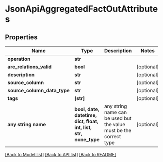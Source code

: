 # JsonApiAggregatedFactOutAttributes


## Properties
Name | Type | Description | Notes
------------ | ------------- | ------------- | -------------
**operation** | **str** |  | 
**are_relations_valid** | **bool** |  | [optional] 
**description** | **str** |  | [optional] 
**source_column** | **str** |  | [optional] 
**source_column_data_type** | **str** |  | [optional] 
**tags** | **[str]** |  | [optional] 
**any string name** | **bool, date, datetime, dict, float, int, list, str, none_type** | any string name can be used but the value must be the correct type | [optional]

[[Back to Model list]](../README.md#documentation-for-models) [[Back to API list]](../README.md#documentation-for-api-endpoints) [[Back to README]](../README.md)


